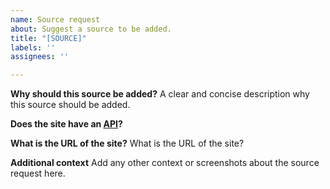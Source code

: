 ```yaml
---
name: Source request
about: Suggest a source to be added.
title: "[SOURCE]"
labels: ''
assignees: ''

---
```


**Why should this source be added?**
A clear and concise description why this source should be added.

**Does the site have an [API](https://en.wikipedia.org/wiki/Web_API)?**

**What is the URL of the site?**
What is the URL of the site?

**Additional context**
Add any other context or screenshots about the source request here.
